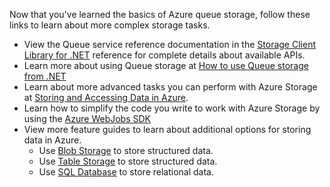 
Now that you've learned the basics of Azure queue storage, follow these links to learn about more complex storage tasks.

- View the Queue service reference documentation in the [Storage Client Library for .NET](http://go.microsoft.com/fwlink/?LinkID=390731) reference for complete details about available APIs.
- Learn more about using Queue storage at [How to use Queue storage from .NET](/documentation/articles/storage-dotnet-how-to-use-queues)
- Learn about more advanced tasks you can perform with Azure Storage at [Storing and Accessing Data in Azure](https://msdn.microsoft.com/zh-cn/library/azure/gg433040.aspx).    
- Learn how to simplify the code you write to work with Azure Storage by using the [Azure WebJobs SDK](/documentation/articles/websites-dotnet-webjobs-sdk)
- View more feature guides to learn about additional options for storing data in Azure.
  - Use [Blob Storage](./storage-dotnet-how-to-use-blobs.md) to store structured data.
  - Use [Table Storage](./storage-dotnet-how-to-use-tables.md) to store structured data.
  - Use [SQL Database](/documentation/articles/sql-database-dotnet-how-to-use) to store relational data.

